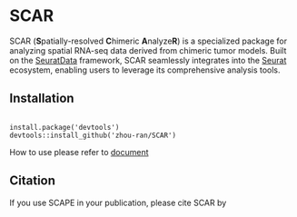 # SCAR

SCAR (**S**patially-resolved **C**himeric **A**nalyze**R**) is a specialized package for analyzing spatial RNA-seq data derived from chimeric tumor models. Built on the [SeuratData](https://github.com/satijalab/seurat-data) framework, SCAR seamlessly integrates into the [Seurat](https://github.com/satijalab/seurat) ecosystem, enabling users to leverage its comprehensive analysis tools.

## Installation


```

install.package('devtools')
devtools::install_github('zhou-ran/SCAR')

```

How to use please refer to [document](https://github.com/zhou-ran/SCAR/tree/main/document)


## Citation


If you use SCAPE in your publication, please cite SCAR by


